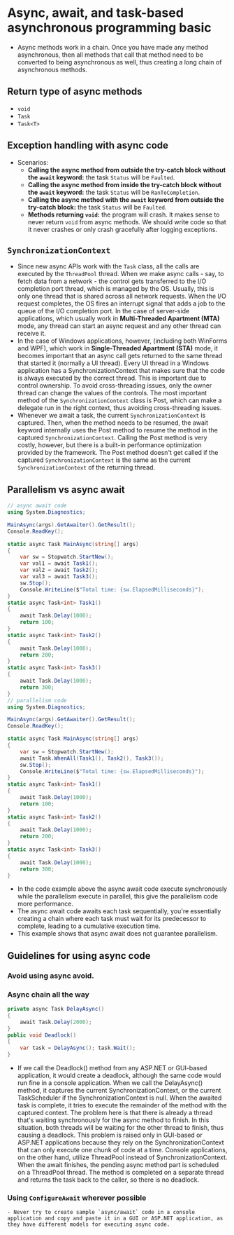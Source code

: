 # Async, await, and task-based asynchronous programming basic
- Async methods work in a chain. Once you have made any method asynchronous, then all methods that call that method need to be converted to being asynchronous as well, thus creating a long chain of asynchronous methods.
## Return type of async methods
- `void`
- `Task`
- `Task<T>`
## Exception handling with async code
- Scenarios:
	- **Calling the async method from outside the try-catch block without the `await` keyword:** the task `Status` will be `Faulted`.
	- **Calling the async method from inside the try-catch block without the `await` keyword:** the task `Status` will be `RanToCompletion`.
	- **Calling the async method with the `await` keyword from outside the try-catch block:** the task `Status` will be `Faulted`.
	- **Methods returning `void`:** the program will crash. It makes sense to never return `void` from async methods. We should write code so that it never crashes or only crash gracefully after logging exceptions.
## `SynchronizationContext`
- Since new async APIs work with the `Task` class, all the calls are executed by the `ThreadPool` thread. When we make async calls - say, to fetch data from a network - the control gets transferred to the I/O completion port thread, which is managed by the OS. Usually, this is only one thread that is shared across all network requests. When the I/O request completes, the OS fires an interrupt signal that adds a job to the queue of the I/O completion port. In the case of server-side applications, which usually work in **Multi-Threaded Apartment (MTA)** mode, any thread can start an async request and any other thread can receive it.
- In the case of Windows applications, however, (including both WinForms and WPF), which work in **Single-Threaded Apartment (STA)** mode, it becomes important that an async call gets returned to the same thread that started it (normally a UI thread). Every UI thread in a Windows application has a SynchronizationContext that makes sure that the code is always executed by the correct thread. This is important due to control ownership. To avoid cross-threading issues, only the owner thread can change the values of the controls. The most important method of the `SynchronizationContext` class is Post, which can make a delegate run in the right context, thus avoiding cross-threading issues.
- Whenever we await a task, the current `SynchronizationContext` is captured. Then, when the method needs to be resumed, the await keyword internally uses the Post method to resume the method in the captured `SynchronizationContext`. Calling the Post method is very costly, however, but there is a built-in performance optimization provided by the framework. The Post method doesn't get called if the captured `SynchronizationContext` is the same as the current `SynchronizationContext` of the returning thread.
## Parallelism vs async await
```c#
// async await code
using System.Diagnostics;

MainAsync(args).GetAwaiter().GetResult();
Console.ReadKey();

static async Task MainAsync(string[] args)
{
    var sw = Stopwatch.StartNew();
    var val1 = await Task1();
    var val2 = await Task2();
    var val3 = await Task3();
    sw.Stop();
    Console.WriteLine($"Total time: {sw.ElapsedMilliseconds}");
}
static async Task<int> Task1()
{
    await Task.Delay(1000);
    return 100;
}
static async Task<int> Task2()
{
    await Task.Delay(1000);
    return 200;
}
static async Task<int> Task3()
{
    await Task.Delay(1000);
    return 300;
}
// parallelism code
using System.Diagnostics;

MainAsync(args).GetAwaiter().GetResult();
Console.ReadKey();

static async Task MainAsync(string[] args)
{
    var sw = Stopwatch.StartNew();
    await Task.WhenAll(Task1(), Task2(), Task3());
    sw.Stop();
    Console.WriteLine($"Total time: {sw.ElapsedMilliseconds}");
}
static async Task<int> Task1()
{
    await Task.Delay(1000);
    return 100;
}
static async Task<int> Task2()
{
    await Task.Delay(1000);
    return 200;
}
static async Task<int> Task3()
{
    await Task.Delay(1000);
    return 300;
}
```
- In the code example above the async await code execute synchronously while the parallelism execute in parallel, this give the parallelism code more performance.
- The async await code awaits each task sequentially, you're essentially creating a chain where each task must wait for its predecessor to complete, leading to a cumulative execution time.
- This example shows that async await does not guarantee parallelism.
## Guidelines for using async code
### Avoid using async avoid.
### Async chain all the way
```C#
private async Task DelayAsync() 
{ 
	await Task.Delay(2000); 
} 
public void Deadlock() 
{ 
	var task = DelayAsync(); task.Wait(); 
}
```
- If we call the Deadlock() method from any ASP.NET or GUI-based application, it would create a deadlock, although the same code would run fine in a console application. When we call the DelayAsync() method, it captures the current SynchronizationContext, or the current TaskScheduler if the SynchronizationContext is null. When the awaited task is complete, it tries to execute the remainder of the method with the captured context. The problem here is that there is already a thread that's waiting synchronously for the async method to finish. In this situation, both threads will be waiting for the other thread to finish, thus causing a deadlock. This problem is raised only in GUI-based or ASP.NET applications because they rely on the SynchronizationContext that can only execute one chunk of code at a time. Console applications, on the other hand, utilize ThreadPool instead of SynchronizationContext. When the await finishes, the pending async method part is scheduled on a ThreadPool thread. The method is completed on a separate thread and returns the task back to the caller, so there is no deadlock.
### Using `ConfigureAwait` wherever possible
```ad-note
- Never try to create sample `async/await` code in a console application and copy and paste it in a GUI or ASP.NET application, as they have different models for executing async code.
```
